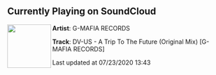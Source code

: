 ## Currently Playing on SoundCloud

[<img align="left" width="100" src="https://i1.sndcdn.com/artworks-0bBfTiqkuPEatcuE-yxfQ3A-t50x50.jpg">](https://soundcloud.com/gmafiarecords/dv-us-a-trip-to-the-future)

**Artist**: G-MAFIA RECORDS 

**Track**: DV-US - A Trip To The Future (Original Mix) [G-MAFIA RECORDS]

Last updated at 07/23/2020 13:43
